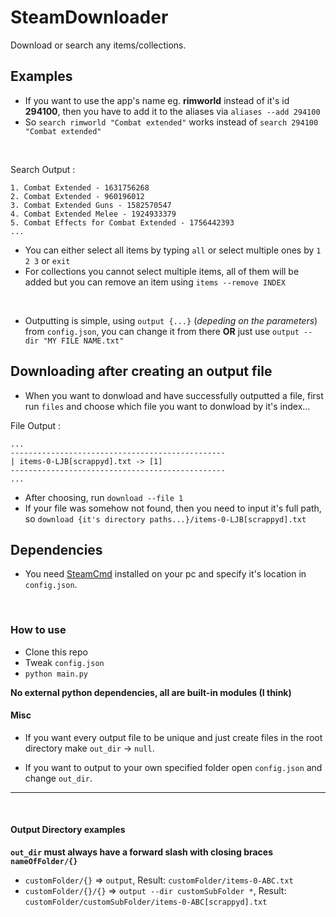 # SteamDownloader

Download or search any items/collections.

## Examples

- If you want to use the app's name eg. **rimworld** instead of it's id **294100**, then you have to add it to the aliases via `aliases --add 294100`
- So `search rimworld "Combat extended"` works instead of `search 294100 "Combat extended"`

<br />

Search Output :

```
1. Combat Extended - 1631756268
2. Combat Extended - 960196012
3. Combat Extended Guns - 1582570547
4. Combat Extended Melee - 1924933379
5. Combat Effects for Combat Extended - 1756442393
...
```

- You can either select all items by typing `all` or select multiple ones by `1 2 3` or `exit`
- For collections you cannot select multiple items, all of them will be added but you can remove an item using `items --remove INDEX`

<br />

- Outputting is simple, using `output {...}` (_depeding on the parameters_) from `config.json`, you can change it from there **OR** just use `output --dir "MY FILE NAME.txt"`

## Downloading after creating an output file

- When you want to donwload and have successfully outputted a file, first run `files` and choose which file you want to donwload by it's index...

File Output :

```
...
------------------------------------------------
| items-0-LJB[scrappyd].txt -> [1]
------------------------------------------------
...
```

- After choosing, run `download --file 1`
- If your file was somehow not found, then you need to input it's full path, so `download {it's directory paths...}/items-0-LJB[scrappyd].txt`

## Dependencies

- You need [SteamCmd](https://developer.valvesoftware.com/wiki/SteamCMD#Downloading_SteamCMD) installed on your pc and specify it's location in `config.json`.

<br />

### How to use

- Clone this repo
- Tweak `config.json`
- `python main.py`

**No external python dependencies, all are built-in modules (I think)**

#### Misc

- If you want every output file to be unique and just create files in the root directory make `out_dir` -> `null`.

- If you want to output to your own specified folder open `config.json` and change `out_dir`.

---

<br />

#### Output Directory examples

**`out_dir` must always have a forward slash with closing braces `nameOfFolder/{}`**

- `customFolder/{}` => `output`, Result: `customFolder/items-0-ABC.txt`
- `customFolder/{}/{}` => `output --dir customSubFolder *`, Result: `customFolder/customSubFolder/items-0-ABC[scrappyd].txt`
